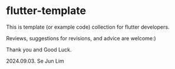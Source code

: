 # flutter-template
This is template (or example code) collection for flutter developers.

Reviews, suggestions for revisions, and advice are welcome:)

Thank you and Good Luck.

2024.09.03.
Se Jun Lim